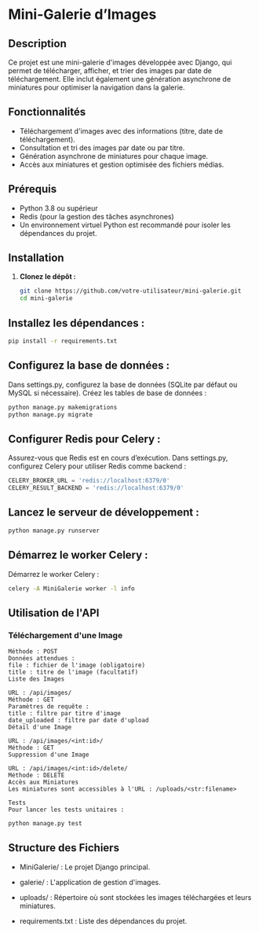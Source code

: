 # Mini-Galerie d’Images

## Description
Ce projet est une mini-galerie d'images développée avec Django, qui permet de télécharger, afficher, et trier des images par date de téléchargement. Elle inclut également une génération asynchrone de miniatures pour optimiser la navigation dans la galerie.

## Fonctionnalités
- Téléchargement d'images avec des informations (titre, date de téléchargement).
- Consultation et tri des images par date ou par titre.
- Génération asynchrone de miniatures pour chaque image.
- Accès aux miniatures et gestion optimisée des fichiers médias.

## Prérequis
- Python 3.8 ou supérieur
- Redis (pour la gestion des tâches asynchrones)
- Un environnement virtuel Python est recommandé pour isoler les dépendances du projet.

## Installation

1. **Clonez le dépôt :**
   ```bash
   git clone https://github.com/votre-utilisateur/mini-galerie.git
   cd mini-galerie
## Installez les dépendances :

  ```bash
pip install -r requirements.txt
  ```

## Configurez la base de données :

Dans settings.py, configurez la base de données (SQLite par défaut ou MySQL si nécessaire).
Créez les tables de base de données :
  ```bash
python manage.py makemigrations
python manage.py migrate
  ```
## Configurer Redis pour Celery :

Assurez-vous que Redis est en cours d’exécution.
Dans settings.py, configurez Celery pour utiliser Redis comme backend :
  ```python
CELERY_BROKER_URL = 'redis://localhost:6379/0'
CELERY_RESULT_BACKEND = 'redis://localhost:6379/0'
  ```

## Lancez le serveur de développement :

  ```bash
python manage.py runserver
```

## Démarrez le worker Celery :
Démarrez le worker Celery :

``` bash
celery -A MiniGalerie worker -l info
```

## Utilisation de l'API


### Téléchargement d'une Image
```URL : /api/images/upload/
Méthode : POST
Données attendues :
file : fichier de l'image (obligatoire)
title : titre de l'image (facultatif)
Liste des Images
```
```
URL : /api/images/
Méthode : GET
Paramètres de requête :
title : filtre par titre d'image
date_uploaded : filtre par date d'upload
Détail d'une Image
```
```
URL : /api/images/<int:id>/
Méthode : GET
Suppression d'une Image
```
```
URL : /api/images/<int:id>/delete/
Méthode : DELETE
Accès aux Miniatures
Les miniatures sont accessibles à l'URL : /uploads/<str:filename>
```
```
Tests
Pour lancer les tests unitaires :
```
```bash
python manage.py test
```

## Structure des Fichiers
- MiniGalerie/ : Le projet Django principal.

- galerie/ : L'application de gestion d'images.

- uploads/ : Répertoire où sont stockées les images téléchargées et leurs miniatures.

- requirements.txt : Liste des dépendances du projet.


